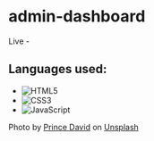 # admin-dashboard

Live - 


## Languages used:

- ![HTML5](https://img.shields.io/badge/html5-%23E34F26.svg?style=for-the-badge&logo=html5&logoColor=white)   
- ![CSS3](https://img.shields.io/badge/css3-%231572B6.svg?style=for-the-badge&logo=css3&logoColor=white)   
- ![JavaScript](https://img.shields.io/badge/javascript-%23323330.svg?style=for-the-badge&logo=javascript&logoColor=%23F7DF1E)









Photo by <a href="https://unsplash.com/@bravoprince?utm_content=creditCopyText&utm_medium=referral&utm_source=unsplash">Prince David</a> on <a href="https://unsplash.com/photos/MMKAbQPIXg8?utm_content=creditCopyText&utm_medium=referral&utm_source=unsplash">Unsplash</a>
  
